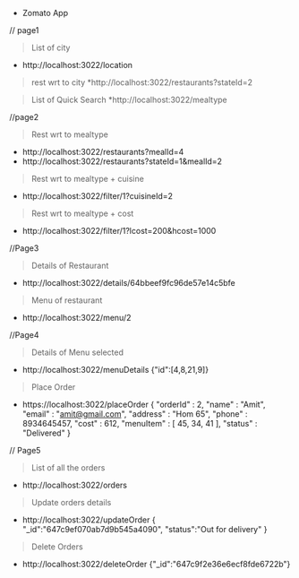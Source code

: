 * Zomato App

// page1
> List of city
* http://localhost:3022/location

>rest wrt to city
*http://localhost:3022/restaurants?stateId=2

> List of Quick Search
*http://localhost:3022/mealtype

//page2
> Rest wrt to mealtype
* http://localhost:3022/restaurants?mealId=4
* http://localhost:3022/restaurants?stateId=1&mealId=2

> Rest wrt to mealtype + cuisine
* http://localhost:3022/filter/1?cuisineId=2

> Rest wrt to mealtype + cost
* http://localhost:3022/filter/1?lcost=200&hcost=1000

//Page3
> Details of Restaurant
* http://localhost:3022/details/64bbeef9fc96de57e14c5bfe
> Menu of restaurant
* http://localhost:3022/menu/2


//Page4
> Details of Menu selected
* http://localhost:3022/menuDetails
 {"id":[4,8,21,9]}

> Place Order
*  https://localhost:3022/placeOrder
{
	"orderId" : 2,
	"name" : "Amit",
	"email" : "amit@gmail.com",
	"address" : "Hom 65",
	"phone" : 8934645457,
	"cost" : 612,
	"menuItem" : [
		45,
		34,
		41
	],
	"status" : "Delivered"
}


// Page5
> List of all the orders
* http://localhost:3022/orders

> Update orders details
* http://localhost:3022/updateOrder
{
    "_id":"647c9ef070ab7d9b545a4090",
    "status":"Out for delivery"
}

> Delete Orders
* http://localhost:3022/deleteOrder
{"_id":"647c9f2e36e6ecf8fde6722b"}